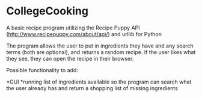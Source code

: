 # CollegeCooking
A basic recipe program utilizing the Recipe Puppy API (http://www.recipepuppy.com/about/api/) and urllib for Python

The program allows the user to put in ingredients they have and any search terms (both are optional), and returns a random recipe. If the user likes what they see, they can open the recipe in their browser.

Possible functionality to add:

  *GUI
  *running list of ingredients available so the program can search what the user already has and return a shopping list of missing ingredients
